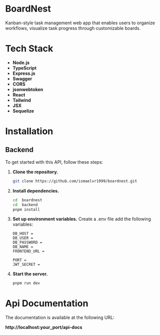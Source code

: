 # BoardNest
Kanban-style task management web app that enables users to organize workflows, visualize task progress through customizable boards.
# Tech Stack

- **Node.js**
- **TypeScript**
- **Express.js**
- **Swagger**
- **CORS**
- **jsonwebtoken**
- **React**
- **Tailwind**
- **JSX**
- **Sequelize**

# Installation

## Backend

To get started with this API, follow these steps:

1. **Clone the repository.**

   ````bash
   git clone https://github.com/ismaelvr1999/boardnest.git
   ````

2. **Install dependencies.**

   ````bash
   cd  boardnest
   cd  backend
   pnpm install
   ````

3. **Set up environment variables.**
Create a .env file add the following variables:
   ```env
   DB_HOST = 
   DB_USER = 
   DB_PASSWORD = 
   DB_NAME = 
   FRONTEND_URL = 

   PORT = 
   JWT_SECRET = 
   ```
4. **Start the server.**
    ```bash
    pnpm run dev
    ```
# Api Documentation

The documentation is available at the following URL:

**http://localhost:your_port/api-docs**


